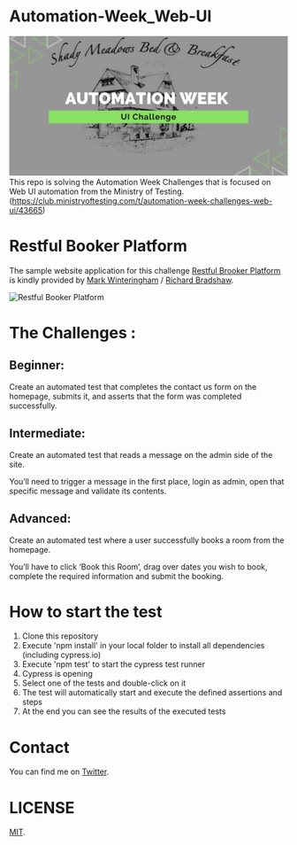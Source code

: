 # Automation-Week_Web-UI
![Automation-Week_Web-UI](./assets/AutomationWeek.png)
This repo is solving the Automation Week Challenges that is focused on Web UI automation from the Ministry of Testing. (https://club.ministryoftesting.com/t/automation-week-challenges-web-ui/43665)

# Restful Booker Platform
The sample website application for this challenge [Restful Brooker Platform](https://automationintesting.online/) is kindly provided by [Mark Winteringham](https://twitter.com/2bittester) / [Richard Bradshaw](https://twitter.com/FriendlyTester).

![Restful Booker Platform](./assets/ResfulBookingPlattform.gif)

# The Challenges :

## Beginner:
Create an automated test that completes the contact us form on the homepage, submits it, and asserts that the form was completed successfully.

## Intermediate:
Create an automated test that reads a message on the admin side of the site.

You’ll need to trigger a message in the first place, login as admin, open that specific message and validate its contents.

## Advanced:
Create an automated test where a user successfully books a room from the homepage.

You’ll have to click ‘Book this Room’, drag over dates you wish to book, complete the required information and submit the booking.

# How to start the test

1. Clone this repository 
2. Execute 'npm install' in your local folder to install all dependencies (including cypress.io)
3. Execute 'npm test' to start the cypress test runner
4. Cypress is opening  
5. Select one of the tests and double-click on it
6. The test will automatically start and execute the defined assertions and steps
7. At the end you can see the results of the executed tests


# Contact

You can find me on [Twitter](https://twitter.com/ChrisZie_).

# LICENSE

[MIT](LICENSE).